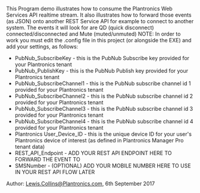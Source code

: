 This Program demo illustrates how to consume the Plantronics Web Services API realtime stream.
It also illustrates how to forward those events (as JSON) onto another REST Service API for 
example to connect to another system.
The events it will look for are QD (quick disconnect) connected/disconnected and Mute (muted/unmuted)
NOTE: In order to work you must edit the .config file in this project (or alongside the EXE) and add
your settings, as follows:
- PubNub_SubscribeKey - this is the PubNub Subscribe key provided for your Plantronics tenant
- PubNub_PublishKey - this is the PubNub Publish key provided for your Plantronics tenant
- PubNub_SubscribeChannel1 - this is the PubNub subscribe channel id 1 provided for your Plantronics tenant
- PubNub_SubscribeChannel2 - this is the PubNub subscribe channel id 2 provided for your Plantronics tenant
- PubNub_SubscribeChannel3 - this is the PubNub subscribe channel id 3 provided for your Plantronics tenant
- PubNub_SubscribeChannel4 - this is the PubNub subscribe channel id 4 provided for your Plantronics tenant
- Plantronics User_Device_ID - this is the unique device ID for your user's Plantronics device of interest (as defined in Plantronics Manager Pro tenant data)
- REST_API_Endpoint - ADD YOUR REST API ENDPOINT HERE TO FORWARD THE EVENT TO
- SMSNumber - (OPTIONAL) ADD YOUR MOBILE NUMBER HERE TO USE IN YOUR REST API FLOW LATER
    
Author: Lewis.Collins@Plantronics.com, 6th September 2017
